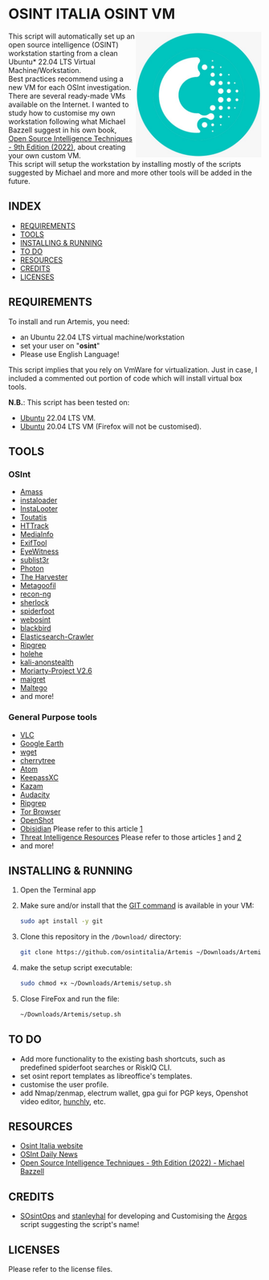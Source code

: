 # OSINT ITALIA OSINT VM
<img align="right" width="250" height="250" src="https://github.com/osintitalia/Artemis/blob/main/multimedia/images/osintitalia_logo.jpeg">

This script will automatically set up an open source intelligence (OSINT) workstation starting from a clean Ubuntu* 22.04 LTS Virtual Machine/Workstation.\
Best practices recommend using a new VM for each OSInt investigation.\
There are several ready-made VMs available on the Internet. I wanted to study how to customise my own workstation following what Michael Bazzell suggest in his own book, [Open Source Intelligence Techniques - 9th Edition (2022)](https://inteltechniques.com/book1.html), about creating your own custom VM.\
This script will setup the workstation by installing mostly of the scripts suggested by Michael and more and more other tools will be added in the future.

## INDEX
- [REQUIREMENTS](https://github.com/osintitalia/Artemis/blob/master/README.md#REQUIREMENTS)
- [TOOLS](https://github.com/osintitalia/Artemis/blob/master/README.md#TOOLS)
- [INSTALLING & RUNNING](https://github.com/osintitalia/Artemis#installing--running)
- [TO DO](https://github.com/osintitalia/Artemis#to-do)
- [RESOURCES](https://github.com/osintitalia/Artemis/blob/master/README.md#resources)
- [CREDITS](https://github.com/osintitalia/Artemis#credits)
- [LICENSES](https://github.com/osintitalia/Artemis#licenses)


## REQUIREMENTS
To install and run Artemis, you need:
- an Ubuntu 22.04 LTS virtual machine/workstation
- set your user on "**osint**"
- Please use English Language!

This script implies that you rely on VmWare for virtualization. Just in case, I included a commented out portion of code which will install virtual box tools.

**N.B.**: This script has been tested on:
- [Ubuntu](https://ubuntu.com/download) 22.04 LTS VM.
- [Ubuntu](https://ubuntu.com/download) 20.04 LTS VM (Firefox will not be customised).

## TOOLS

### OSInt
- [Amass](https://github.com/OWASP/Amass)
- [instaloader](https://instaloader.github.io/)
- [InstaLooter](https://github.com/althonos/InstaLooter)
- [Toutatis](https://github.com/megadose/toutatis)
- [HTTrack](https://www.httrack.com/)
- [MediaInfo](https://mediaarea.net/en/MediaInfo/Download/Ubuntu)
- [ExifTool](https://github.com/pandastream/libimage-exiftool-perl-9.27)
- [EyeWitness](https://github.com/ChrisTruncer/EyeWitness)
- [sublist3r](https://github.com/aboul3la/Sublist3r)
- [Photon](https://github.com/s0md3v/Photon)
- [The Harvester](https://github.com/laramies/theHarvester)
- [Metagoofil](https://github.com/opsdisk/metagoofil)
- [recon-ng](https://github.com/lanmaster53/recon-ng)
- [sherlock](https://github.com/sherlock-project/sherlock)
- [spiderfoot](https://github.com/smicallef/spiderfoot)
- [webosint](https://github.com/C3n7ral051nt4g3ncy/webosint)
- [blackbird](https://github.com/p1ngul1n0/blackbird)
- [Elasticsearch-Crawler](https://github.com/AmIJesse/Elasticsearch-Crawler)
- [Ripgrep](https://github.com/BurntSushi/ripgrep)
- [holehe](https://github.com/megadose/holehe)
- [kali-anonstealth](https://github.com/Und3rf10w/kali-anonsurf)
- [Moriarty-Project V2.6](https://github.com/AzizKpln/Moriarty-Project)
- [maigret](https://github.com/soxoj/maigret)
- [Maltego](https://www.maltego.com/)
- and more!

### General Purpose tools
- [VLC](https://www.videolan.org/vlc/index.html)
- [Google Earth](https://www.google.com/earth/versions/#earth-pro)
- [wget](https://www.gnu.org/software/wget/)
- [cherrytree](https://www.giuspen.com/cherrytree/)
- [Atom](https://atom.io/)
- [KeepassXC](https://keepassxc.org/)
- [Kazam](https://launchpad.net/kazam)
- [Audacity](https://www.audacityteam.org/)
- [Ripgrep](https://github.com/BurntSushi/ripgrep)
- [Tor Browser](https://www.torproject.org/)
- [OpenShot](https://www.openshot.org/)
- [Obisidian](https://obsidian.md/) Please refer to this article [1](https://webbreacher.com/2022/03/15/obsidian/)
- [Threat Intelligence Resources](https://github.com/pstirparo/threatintel-resources) Please refer to those articles [1](https://isc.sans.edu/forums/diary/Analysis+of+Competing+Hypotheses+ACH+part+1/22460/) and [2](https://isc.sans.edu/forums/diary/Analysis+of+Competing+Hypotheses+WCry+and+Lazarus+ACH+part+2/22470/)
- and more!


## INSTALLING & RUNNING
1) Open the Terminal app

2) Make sure and/or install that the [GIT command](https://linuxize.com/post/how-to-install-git-on-ubuntu-20-04/) is available in your VM:
    ```bash
    sudo apt install -y git
    ```
3) Clone this repository in the ```/Download/``` directory:
    ```bash
    git clone https://github.com/osintitalia/Artemis ~/Downloads/Artemis
    ```

4) make the setup script executable:
    ```bash
    sudo chmod +x ~/Downloads/Artemis/setup.sh
    ```

5) Close FireFox and run the file:
    ```bash
    ~/Downloads/Artemis/setup.sh
    ```

## TO DO
- Add more functionality to the existing bash shortcuts, such as predefined spiderfoot searches or RiskIQ CLI.
- set osint report templates as libreoffice's templates.
- customise the user profile.
- add Nmap/zenmap, electrum wallet, gpa gui for PGP keys, Openshot video editor, [hunchly](https://www.hunch.ly/), etc.

## RESOURCES
- [Osint Italia website](https://osintitalia.it)
- [OSInt Daily News](https://t.me/Osintlatestnews)
- [Open Source Intelligence Techniques - 9th Edition (2022) - Michael Bazzell](https://inteltechniques.com/book1.html)

## CREDITS
- [SOsintOps](https://github.com/SOsintOps) and [stanleyhal](https://github.com/stanleyhal) for developing and Customising the [Argos](https://github.com/SOsintOps/Argos) script suggesting the script's name!

## LICENSES
Please refer to the license files.
